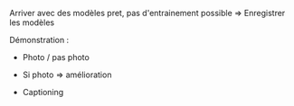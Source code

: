 Arriver avec des modèles pret, pas d'entrainement possible => Enregistrer les modèles



Démonstration : 

- Photo / pas photo

- Si photo => amélioration

- Captioning
